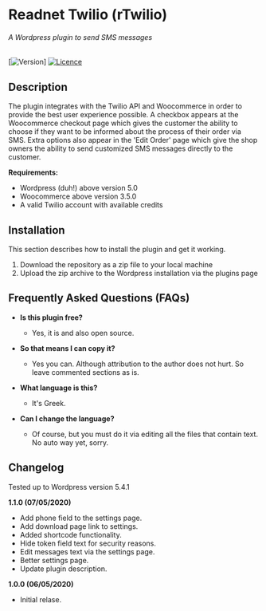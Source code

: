 # Readnet Twilio (rTwilio)
###### A Wordpress plugin to send SMS messages

[![Version](https://img.shields.io/badge/version-1.0.0-green)]
[![Licence](https://img.shields.io/badge/licence-gplv2-blue)](https://www.gnu.org/licenses/old-licenses/gpl-2.0.html)

## Description
The plugin integrates with the Twilio API and Woocommerce in order to provide the best user experience possible. A checkbox appears at the Woocommerce checkout page which gives the customer the ability to choose if they want to be informed about the process of their order via SMS.
Extra options also appear in the 'Edit Order' page which give the shop owners the ability to send customized SMS messages directly to the customer.

**Requirements:**
- Wordpress (duh!) above version 5.0
- Woocommerce above version 3.5.0
- A valid Twilio account with available credits

## Installation
This section describes how to install the plugin and get it working.
1. Download the repository as a zip file to your local machine
2. Upload the zip archive to the Wordpress installation via the plugins page

## Frequently Asked Questions (FAQs)
- **Is this plugin free?**
  - Yes, it is and also open source.

- **So that means I can copy it?**
  - Yes you can. Although attribution to the author does not hurt. So leave commented sections as is.

- **What language is this?**
  - It's Greek.

- **Can I change the language?**
  - Of course, but you must do it via editing all the files that contain text. No auto way yet, sorry.

## Changelog
Tested up to Wordpress version 5.4.1

**1.1.0 (07/05/2020)**
- Add phone field to the settings page.
- Add download page link to settings.
- Added shortcode functionality.
- Hide token field text for security reasons.
- Edit messages text via the settings page.
- Better settings page.
- Update plugin description.

**1.0.0 (06/05/2020)**
- Initial relase.
